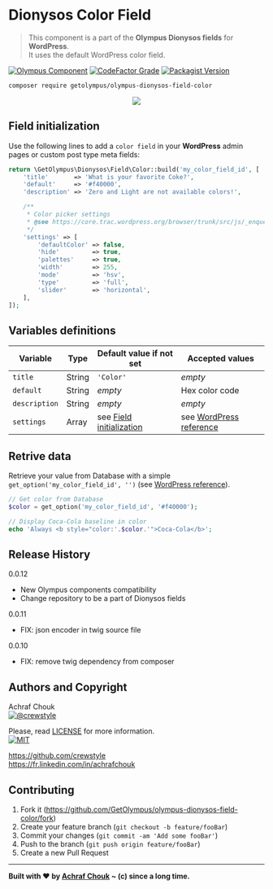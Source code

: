 # Dionysos Color Field
> This component is a part of the **Olympus Dionysos fields** for **WordPress**.  
> It uses the default WordPress color field.

[![Olympus Component][olympus-image]][olympus-url]
[![CodeFactor Grade][codefactor-image]][codefactor-url]
[![Packagist Version][packagist-image]][packagist-url]

```sh
composer require getolympus/olympus-dionysos-field-color
```

<p align="center">
    <img src="https://github.com/GetOlympus/olympus-dionysos-field-color/blob/master/assets/field-color-64.png" />
</p>

## Field initialization

Use the following lines to add a `color field` in your **WordPress** admin pages or custom post type meta fields:

```php
return \GetOlympus\Dionysos\Field\Color::build('my_color_field_id', [
    'title'       => 'What is your favorite Coke?',
    'default'     => '#f40000',
    'description' => 'Zero and Light are not available colors!',

    /**
     * Color picker settings
     * @see https://core.trac.wordpress.org/browser/trunk/src/js/_enqueues/lib/color-picker.js
     */
    'settings' => [
        'defaultColor' => false,
        'hide'         => true,
        'palettes'     => true,
        'width'        => 255,
        'mode'         => 'hsv',
        'type'         => 'full',
        'slider'       => 'horizontal',
    ],
]);
```

## Variables definitions

| Variable      | Type    | Default value if not set | Accepted values |
| ------------- | ------- | ------------------------ | --------------- |
| `title`       | String  | `'Color'` | *empty* |
| `default`     | String  | *empty* | Hex color code |
| `description` | String  | *empty* | *empty* |
| `settings`    | Array   | see [Field initialization](#field-initialization) | see [WordPress reference](https://core.trac.wordpress.org/browser/trunk/src/js/_enqueues/lib/color-picker.js) |

## Retrive data

Retrieve your value from Database with a simple `get_option('my_color_field_id', '')` (see [WordPress reference][getoption-url]).

```php
// Get color from Database
$color = get_option('my_color_field_id', '#f40000');

// Display Coca-Cola baseline in color
echo 'Always <b style="color:'.$color.'">Coca-Cola</b>';
```

## Release History

0.0.12
- New Olympus components compatibility
- Change repository to be a part of Dionysos fields

0.0.11
- FIX: json encoder in twig source file

0.0.10
- FIX: remove twig dependency from composer

## Authors and Copyright

Achraf Chouk  
[![@crewstyle][twitter-image]][twitter-url]

Please, read [LICENSE][license-blob] for more information.  
[![MIT][license-image]][license-url]

<https://github.com/crewstyle>  
<https://fr.linkedin.com/in/achrafchouk>

## Contributing

1. Fork it (<https://github.com/GetOlympus/olympus-dionysos-field-color/fork>)
2. Create your feature branch (`git checkout -b feature/fooBar`)
3. Commit your changes (`git commit -am 'Add some fooBar'`)
4. Push to the branch (`git push origin feature/fooBar`)
5. Create a new Pull Request

---

**Built with ♥ by [Achraf Chouk](https://github.com/crewstyle "Achraf Chouk") ~ (c) since a long time.**

<!-- links & imgs dfn's -->
[olympus-image]: https://img.shields.io/badge/for-Olympus-44cc11.svg?style=flat-square
[olympus-url]: https://github.com/GetOlympus
[codefactor-image]: https://www.codefactor.io/repository/github/GetOlympus/olympus-dionysos-field-color/badge?style=flat-square
[codefactor-url]: https://www.codefactor.io/repository/github/getolympus/olympus-dionysos-field-color
[getoption-url]: https://developer.wordpress.org/reference/functions/get_option/
[license-blob]: https://github.com/GetOlympus/olympus-dionysos-field-color/blob/master/LICENSE
[license-image]: https://img.shields.io/badge/license-MIT_License-blue.svg?style=flat-square
[license-url]: http://opensource.org/licenses/MIT
[packagist-image]: https://img.shields.io/packagist/v/getolympus/olympus-dionysos-field-color.svg?style=flat-square
[packagist-url]: https://packagist.org/packages/getolympus/olympus-dionysos-field-color
[twitter-image]: https://img.shields.io/badge/crewstyle-blue.svg?style=social&logo=twitter
[twitter-url]: https://twitter.com/crewstyle